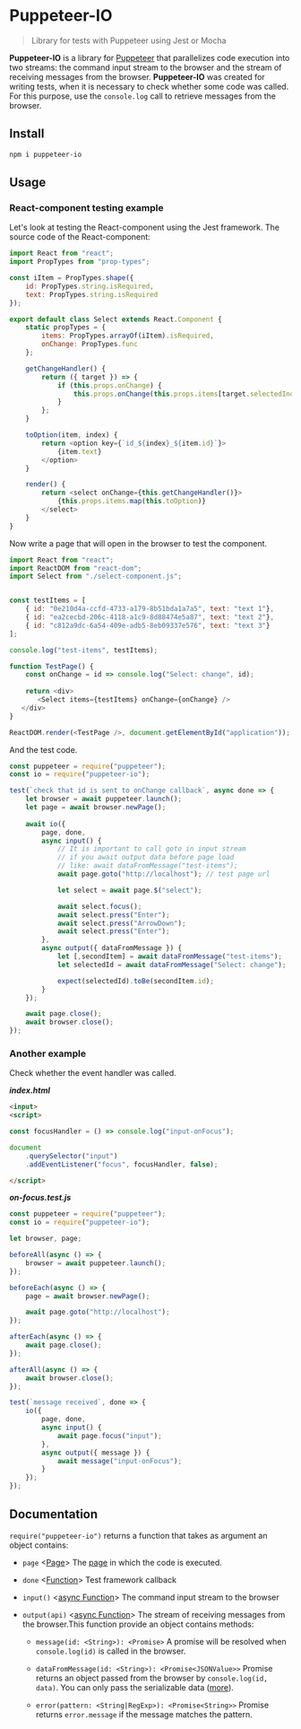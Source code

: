 # Puppeteer-IO


> Library for tests with Puppeteer using Jest or Mocha


**Puppeteer-IO** is a library for [Puppeteer](https://github.com/GoogleChrome/puppeteer) that parallelizes code execution into two streams: the command input stream to the browser and the stream of receiving messages from the browser.
**Puppeteer-IO** was created for writing tests, when it is necessary to check whether some code was called.
For this purpose, use the ```console.log``` call to retrieve messages from the browser.


## Install


```bash
npm i puppeteer-io
```


## Usage


### React-component testing example


Let's look at testing the React-component using the Jest framework. The source code of the React-component:


```javascript
import React from "react";
import PropTypes from "prop-types";

const iItem = PropTypes.shape({
    id: PropTypes.string.isRequired,
    text: PropTypes.string.isRequired
});

export default class Select extends React.Component {
    static propTypes = {
        items: PropTypes.arrayOf(iItem).isRequired,
        onChange: PropTypes.func
    };

    getChangeHandler() {
        return ({ target }) => {
            if (this.props.onChange) {
                this.props.onChange(this.props.items[target.selectedIndex].id);
            }
        };
    }

    toOption(item, index) {
        return <option key={`id_${index}_${item.id}`}>
            {item.text}
        </option>
    }

    render() {
        return <select onChange={this.getChangeHandler()}>
            {this.props.items.map(this.toOption)}
        </select>
    }
}
```


Now write a page that will open in the browser to test the component.


```javascript
import React from "react";
import ReactDOM from "react-dom";
import Select from "./select-component.js";


const testItems = [
    { id: "0e210d4a-ccfd-4733-a179-8b51bda1a7a5", text: "text 1"},
    { id: "ea2cecbd-206c-4118-a1c9-8d88474e5a87", text: "text 2"},
    { id: "c812a9dc-6a54-409e-adb5-8eb09337e576", text: "text 3"}
];

console.log("test-items", testItems);

function TestPage() {
    const onChange = id => console.log("Select: change", id);
    
    return <div>
       <Select items={testItems} onChange={onChange} />
   </div>
}

ReactDOM.render(<TestPage />, document.getElementById("application"));
```


And the test code.


```javascript
const puppeteer = require("puppeteer");
const io = require("puppeteer-io");

test(`check that id is sent to onChange callback`, async done => {
    let browser = await puppeteer.launch();
    let page = await browser.newPage();
    
    await io({
        page, done,
        async input() {
            // It is important to call goto in input stream
            // if you await output data before page load
            // like: await dataFromMessage("test-items");
            await page.goto("http://localhost"); // test page url

            let select = await page.$("select");

            await select.focus();
            await select.press("Enter");
            await select.press("ArrowDown");
            await select.press("Enter");
        },
        async output({ dataFromMessage }) {
            let [,secondItem] = await dataFromMessage("test-items");
            let selectedId = await dataFromMessage("Select: change");

            expect(selectedId).toBe(secondItem.id);
        }
    });

    await page.close();
    await browser.close();
});
```


### Another example


Check whether the event handler was called.


**_index.html_**

```html
<input>
<script>

const focusHandler = () => console.log("input-onFocus");

document
    .querySelector("input")
    .addEventListener("focus", focusHandler, false);

</script>
```

**_on-focus.test.js_**


```javascript
const puppeteer = require("puppeteer");
const io = require("puppeteer-io");

let browser, page;

beforeAll(async () => {
    browser = await puppeteer.launch();
});

beforeEach(async () => {
    page = await browser.newPage();

    await page.goto("http://localhost");
});

afterEach(async () => {
    await page.close();
});

afterAll(async () => {
    await browser.close();
});

test(`message received`, done => {
    io({
        page, done,
        async input() {
            await page.focus("input");
        },
        async output({ message }) {
            await message("input-onFocus");
        }
    });
});
```

## Documentation


```require("puppeteer-io")``` returns a function that takes as argument an object contains:


* ```page``` <[Page](https://github.com/GoogleChrome/puppeteer/blob/master/docs/api.md#class-page)>
The [page](https://github.com/GoogleChrome/puppeteer/blob/master/docs/api.md#class-page) in which the code is executed.

* ```done``` <[Function](https://developer.mozilla.org/en-US/docs/Web/JavaScript/Reference/Global_Objects/Function)>
Test framework callback

* ```input()``` <[async Function](https://developer.mozilla.org/en-US/docs/Web/JavaScript/Reference/Global_Objects/AsyncFunction)>
The command input stream to the browser

* ```output(api)``` <[async Function](https://developer.mozilla.org/en-US/docs/Web/JavaScript/Reference/Global_Objects/AsyncFunction)>
The stream of receiving messages from the browser.This function provide an object contains methods:

  * ```message(id: <String>): <Promise>```
  A promise will be resolved when ```console.log(id)``` is called in the browser.
  
  * ```dataFromMessage(id: <String>): <Promise<JSONValue>>```
  Promise returns an object passed from the browser by ```console.log(id, data)```. You can only pass the serializable data ([more](https://github.com/GoogleChrome/puppeteer/blob/master/docs/api.md#jshandlejsonvalue)).
  
  * ```error(pattern: <String|RegExp>): <Promise<String>>``` 
  Promise returns ```error.message``` if the message matches the pattern.
